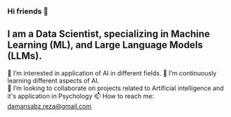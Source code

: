 ### Hi friends 👋

I am a Data Scientist, specializing in Machine Learning (ML), and Large Language Models (LLMs). 
---

👀 I’m interested in application of AI in different fields.
🌱 I’m continuously learning different aspects of AI.  
💞️ I’m looking to collaborate on projects related to Artificial intelligence and it's application in Psychology
📫 How to reach me: damansabz.reza@gmail.com
<!--
**rezaDamansabz/rezaDamansabz** is a ✨ _special_ ✨ repository because its `README.md` (this file) appears on your GitHub profile.

Here are some ideas to get you started:

- 🔭 I’m currently working on ...
- 🌱 I’m currently learning ...
- 👯 I’m looking to collaborate on ...
- 🤔 I’m looking for help with ...
- 💬 Ask me about ...
- 📫 How to reach me: ...
- 😄 Pronouns: ...
- ⚡ Fun fact: ...
-->
